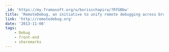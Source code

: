 ```yaml
---
_id: 'https://my.framasoft.org/u/borisschapira/?RfGBbw'
title: 'RemoteDebug, an initiative to unify remote debugging across browsers.'
link: 'http://remotedebug.org'
date: '2013-11-08'
tags:
    - Debug
    - front-end
    - sharemarks
---
```


<div class="markdown"><p></p></div>
